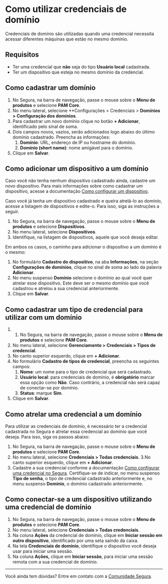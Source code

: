 # Como utilizar credenciais de domínio

Credenciais de domínio são utilizadas quando uma credencial necessita acessar diferentes máquinas que estão no mesmo domínio.

## Requisitos

- Ter uma credencial que **não** seja do tipo **Usuário local** cadastrada.
- Ter um dispositivo que esteja no mesmo domínio da credencial.

## Como cadastrar um domínio

1. No Segura, na barra de navegação, passe o mouse sobre o **Menu de produtos** e selecione **PAM Core**.  
2. No menu lateral, selecione **Configurações > Credenciais > **Domínios > Configuração dos domínios**.
3. Para cadastrar um novo domínio clique no botão **+ Adicionar**, identificado pelo sinal de soma.
4. Dois campos novos, vazios, serão adicionados logo abaixo do último domínio cadastrado. Preencha as informações:
    1. **Domínio**: URL, endereço de IP ou hostname do domínio.
    2. **Domínio (short name)**: nome amigável para o domínio.
5. Clique em **Salvar**.

## Como adicionar um dispositivo a um domínio

Caso você não tenha nenhum dispositivo cadastrado ainda, cadastre um novo dispositivo. Para mais informações sobre como cadastrar um dispositivo, acesse a documentação [Como configurar um dispositivo](https://docs.Segura.io/v4/docs/pt/pam-devices-management).

Caso você já tenha um dispositivo cadastrado e queira atrelá-lo ao domínio, acesse a listagem de dispositivos e edite-o. Para isso, siga as instruções a seguir.

1. No Segura, na barra de navegação, passe o mouse sobre o **Menu de produtos** e selecione **Dispositivos**.
2. No menu lateral, selecione **Dispositivos**.
3. Identifique, na listagem de dispositivos, aquele que você deseja editar.

Em ambos os casos, o caminho para adicionar o dispositivo a um domínio é o mesmo:

1. No formulário **Cadastro do dispositivo**, na aba **Informações**, na seção **Configurações de domínios**, clique no sinal de soma ao lado da palavra **Adicionar**.
2. No menu suspenso **Domínio** selecione o domínio ao qual você quer atrelar esse dispositivo. Este deve ser o mesmo domínio que você cadastrou e atrelou a sua credencial anteriormente.
3. Clique em **Salvar**.

## Como cadastrar um tipo de credencial para utilizar com um domínio

1. 1. No Segura, na barra de navegação, passe o mouse sobre o **Menu de produtos** e selecione **PAM Core**.  
2. No menu lateral, selecione **Gerenciamento > Credenciais > Tipos de credencial**.
3. No canto superior esquerdo, clique em **+ Adicionar**.
4. No formulário **Cadastro de tipos de credencial**, preencha os seguintes campos:
    1. **Nome**: um nome para o tipo de credencial que será cadastrado.
    2. **Usuário local**: para credenciais de domínio, é **obrigatório** marcar essa opção como **Não**. Caso contrário, a credencial não será capaz de conectar-se por domínio.
    3. **Status**: marque **Sim**.
5. Clique em **Salvar**.

## Como atrelar uma credencial a um domínio

Para utilizar as credenciais de domínio, é necessário ter a credencial cadastrada no Segura e atrelar essa credencial ao domínio que você deseja. Para isso, siga os passos abaixo:

1. No Segura, na barra de navegação, passe o mouse sobre o **Menu de produtos** e selecione **PAM Core**.  
2. No menu lateral, selecione **Credenciais > Todas credenciais**.
3.No canto superior esquerdo, clique em **+ Adicionar**.
4. Cadastre a sua credencial conforme a documentação [Como configurar uma credencial no Segura](https://docs.Segura.io/v4/docs/pt/pam-how-to-set-up-a-credential-in-Segura). Certifique-se de indicar, no menu suspenso **Tipo de senha**, o tipo de credencial cadastrado anteriormente e, no menu suspenso **Domínio**, o domínio cadastrado anteriormente.

## Como conectar-se a um dispositivo utilizando uma credencial de domínio

1. No Segura, na barra de navegação, passe o mouse sobre o **Menu de produtos** e selecione **PAM Core**.  
2. No menu lateral, selecione **Credenciais > Todas credenciais**.
3. Na coluna **Ações** da credencial de domínio, clique em **Iniciar sessão em outro dispositivo**, identificado por uma seta saindo da caixa.
4. Na tela **Credenciais de domínio**, identifique o dispositivo você deseja usar para iniciar uma sessão.
5. Na coluna **Ações,** clique em **Iniciar sessão**, para iniciar uma sessão remota com a sua credencial de domínio.

***

Você ainda tem dúvidas? Entre em contato com a [Comunidade Segura](https://community.Segura.io/).